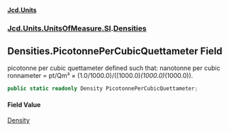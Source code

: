 #### [Jcd.Units](index.md 'index')
### [Jcd.Units.UnitsOfMeasure.SI](Jcd.Units.UnitsOfMeasure.SI.md 'Jcd.Units.UnitsOfMeasure.SI').[Densities](Densities.md 'Jcd.Units.UnitsOfMeasure.SI.Densities')

## Densities.PicotonnePerCubicQuettameter Field

picotonne per cubic quettameter defined such that: nanotonne per cubic ronnameter = pt/Qm³ × (1.0/1000.0)/((1000.0)*(1000.0)*(1000.0)).

```csharp
public static readonly Density PicotonnePerCubicQuettameter;
```

#### Field Value
[Density](Density.md 'Jcd.Units.UnitTypes.Density')